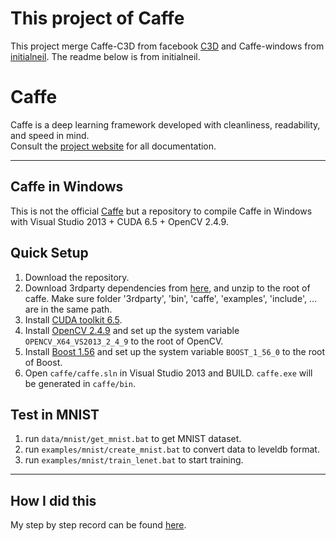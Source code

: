 # This project of Caffe

This project merge Caffe-C3D from facebook [C3D](https://github.com/facebook/C3D) and Caffe-windows from [initialneil](https://github.com/initialneil/caffe/tree/windows).
The readme below is from initialneil.

# Caffe

Caffe is a deep learning framework developed with cleanliness, readability, and speed in mind.<br />
Consult the [project website](http://caffe.berkeleyvision.org) for all documentation.<br/>

---
## Caffe in Windows
This is not the official [Caffe](https://github.com/BVLC/caffe) but a repository to compile Caffe in Windows with Visual Studio 2013 + CUDA 6.5 + OpenCV 2.4.9.

## Quick Setup
1. Download the repository.
2. Download 3rdparty dependencies from [here](https://drive.google.com/file/d/0B_G5BUend20PRnFhMUlMelFEZW8/view?usp=sharing), and unzip to the root of caffe. Make sure folder '3rdparty', 'bin', 'caffe', 'examples', 'include', ... are in the same path.
3. Install [CUDA toolkit 6.5](https://developer.nvidia.com/cuda-toolkit).
4. Install [OpenCV 2.4.9](https://initialneil.wordpress.com/2014/09/25/opencv-2-4-9-cuda-6-5-visual-studio-2013/) and set up the system variable `OPENCV_X64_VS2013_2_4_9` to the root of OpenCV.
5. Install [Boost 1.56](http://sourceforge.net/projects/boost/files/boost-binaries/1.56.0/boost_1_56_0-msvc-12.0-64.exe/download) and set up the system variable `BOOST_1_56_0` to the root of Boost.
6. Open `caffe/caffe.sln` in Visual Studio 2013 and BUILD. `caffe.exe` will be generated in `caffe/bin`.

## Test in MNIST
1. run `data/mnist/get_mnist.bat` to get MNIST dataset.
2. run `examples/mnist/create_mnist.bat` to convert data to leveldb format.
3. run `examples/mnist/train_lenet.bat` to start training.

---
## How I did this
My step by step record can be found [here](https://initialneil.wordpress.com/2015/01/11/build-caffe-in-windows-with-visual-studio-2013-cuda-6-5-opencv-2-4-9/).
